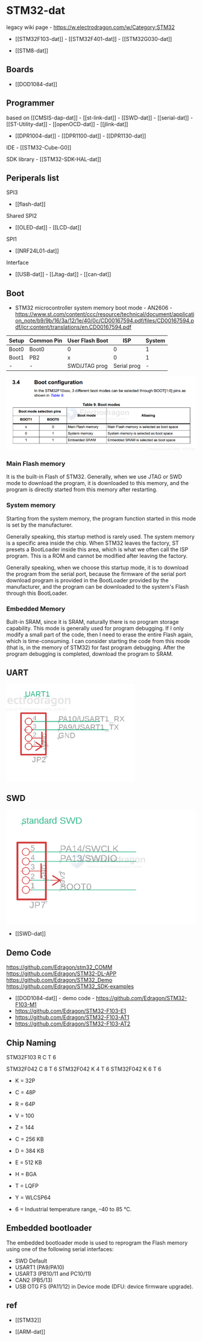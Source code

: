 
# STM32-dat

legacy wiki page - https://w.electrodragon.com/w/Category:STM32


- [[STM32F103-dat]] - [[STM32F401-dat]] - [[STM32G030-dat]]

- [[STM8-dat]]

## Boards 

- [[DOD1084-dat]]

## Programmer 

based on [[CMSIS-dap-dat]] - [[st-link-dat]] - [[SWD-dat]] - [[serial-dat]] - [[ST-Utility-dat]] - [[openOCD-dat]] - [[jlink-dat]]

- [[DPR1004-dat]] - [[DPR1100-dat]] - [[DPR1130-dat]]

IDE - [[STM32-Cube-G0]]

SDK library - [[STM32-SDK-HAL-dat]]

## Periperals list 

SPI3
- [[flash-dat]] 

Shared SPI2 
-  [[OLED-dat]] - [[LCD-dat]] 

SPI1
- [[NRF24L01-dat]]

Interface 
- [[USB-dat]] - [[Jtag-dat]] - [[can-dat]]

## Boot 


* STM32 microcontroller system memory boot mode - AN2606 - https://www.st.com/content/ccc/resource/technical/document/application_note/b9/9b/16/3a/12/1e/40/0c/CD00167594.pdf/files/CD00167594.pdf/jcr:content/translations/en.CD00167594.pdf



| Setup | Common Pin | User Flash Boot | ISP         | System |
| ----- | ---------- | --------------- | ----------- | ------ |
| Boot0 | Boot0      | 0               | 0           | 1      |
| Boot1 | PB2        | x               | 0           | 1      |
| -     | -          | SWD/JTAG prog   | Serial prog | -      |

![](2024-07-03-14-37-57.png)


### Main Flash memory
It is the built-in Flash of STM32. Generally, when we use JTAG or SWD mode to download the program, it is downloaded to this memory, and the program is directly started from this memory after restarting.

### System memory
Starting from the system memory, the program function started in this mode is set by the manufacturer. 

Generally speaking, this startup method is rarely used. The system memory is a specific area inside the chip. When STM32 leaves the factory, ST presets a BootLoader inside this area, which is what we often call the ISP program. This is a ROM and cannot be modified after leaving the factory. 

Generally speaking, when we choose this startup mode, it is to download the program from the serial port, because the firmware of the serial port download program is provided in the BootLoader provided by the manufacturer, and the program can be downloaded to the system's Flash through this BootLoader.

### Embedded Memory
Built-in SRAM, since it is SRAM, naturally there is no program storage capability. This mode is generally used for program debugging. If I only modify a small part of the code, then I need to erase the entire Flash again, which is time-consuming. I can consider starting the code from this mode (that is, in the memory of STM32) for fast program debugging. After the program debugging is completed, download the program to SRAM.



## UART 

![](2024-01-13-17-55-57.png)

## SWD 

![](2024-01-13-17-56-21.png)

- [[SWD-dat]]


## Demo Code 

https://github.com/Edragon/stm32_COMM
https://github.com/Edragon/STM32-DL-APP
https://github.com/Edragon/STM32_Demo
https://github.com/Edragon/STM32_SDK-examples

- [[DOD1084-dat]] - demo code - https://github.com/Edragon/STM32-F103-M1
- https://github.com/Edragon/STM32-F103-E1
- https://github.com/Edragon/STM32-F103-AT1
- https://github.com/Edragon/STM32-F103-AT2


## Chip Naming 

STM32F103 R C T 6 

STM32F042 C 8 T 6
STM32F042 K 4 T 6
STM32F042 K 6 T 6

- K = 32P
- C = 48P
- R = 64P 
- V = 100
- Z = 144


- C = 256 KB
- D = 384 KB
- E = 512 KB


- H = BGA
- T = LQFP
- Y = WLCSP64

- 6 = Industrial temperature range, –40 to 85 °C.


## Embedded bootloader

The embedded bootloader mode is used to reprogram the Flash memory using one of the following serial interfaces:
* SWD Default 
* USART1 (PA9/PA10)
* USART3 (PB10/11 and PC10/11)
* CAN2 (PB5/13)
* USB OTG FS (PA11/12) in Device mode (DFU: device firmware upgrade).




## ref 

- [[STM32]]

- [[ARM-dat]]